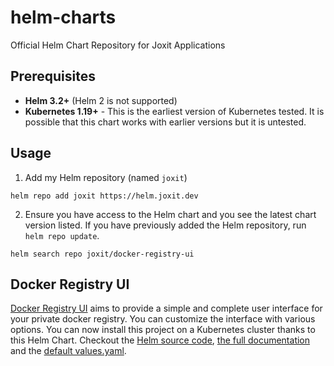 # helm-charts

Official Helm Chart Repository for Joxit Applications


## Prerequisites
  * **Helm 3.2+** (Helm 2 is not supported)
  * **Kubernetes 1.19+** - This is the earliest version of Kubernetes tested.
    It is possible that this chart works with earlier versions but it is
    untested.

## Usage

1. Add my Helm repository (named `joxit`)
```
helm repo add joxit https://helm.joxit.dev
```
2. Ensure you have access to the Helm chart and you see the latest chart version listed. If you have previously added the Helm repository, run `helm repo update`.
```
helm search repo joxit/docker-registry-ui
```

## Docker Registry UI

[Docker Registry UI](https://github.com/Joxit/docker-registry-ui) aims to provide a simple and complete user interface for your private docker registry. You can customize the interface with various options. You can now install this project on a Kubernetes cluster thanks to this Helm Chart. Checkout the [Helm source code](https://github.com/Joxit/helm-charts/tree/main/charts/docker-registry-ui), [the full documentation](https://helm.joxit.dev/charts/docker-registry-ui/) and the [default values.yaml](https://github.com/Joxit/helm-charts/tree/main/charts/docker-registry-ui/values.yaml).
